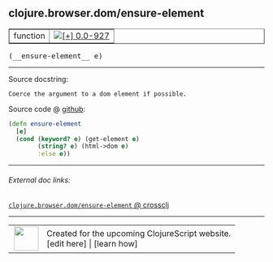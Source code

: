 ## clojure.browser.dom/ensure-element



 <table border="1">
<tr>
<td>function</td>
<td><a href="https://github.com/cljsinfo/cljs-api-docs/tree/0.0-927"><img valign="middle" alt="[+] 0.0-927" title="Added in 0.0-927" src="https://img.shields.io/badge/+-0.0--927-lightgrey.svg"></a> </td>
</tr>
</table>


 <samp>
(__ensure-element__ e)<br>
</samp>

---





Source docstring:

```
Coerce the argument to a dom element if possible.
```


Source code @ [github](https://github.com/clojure/clojurescript/blob/r971/src/cljs/clojure/browser/dom.cljs#L105-L110):

```clj
(defn ensure-element
  [e]
  (cond (keyword? e) (get-element e)
        (string? e) (html->dom e)
        :else e))
```

<!--
Repo - tag - source tree - lines:

 <pre>
clojurescript @ r971
└── src
    └── cljs
        └── clojure
            └── browser
                └── <ins>[dom.cljs:105-110](https://github.com/clojure/clojurescript/blob/r971/src/cljs/clojure/browser/dom.cljs#L105-L110)</ins>
</pre>

-->

---



###### External doc links:

[`clojure.browser.dom/ensure-element` @ crossclj](http://crossclj.info/fun/clojure.browser.dom.cljs/ensure-element.html)<br>

---

 <table>
<tr><td>
<img valign="middle" align="right" width="48px" src="http://i.imgur.com/Hi20huC.png">
</td><td>
Created for the upcoming ClojureScript website.<br>
[edit here] | [learn how]
</td></tr></table>

[edit here]:https://github.com/cljsinfo/cljs-api-docs/blob/master/cljsdoc/clojure.browser.dom_ensure-element.cljsdoc
[learn how]:https://github.com/cljsinfo/cljs-api-docs/wiki/cljsdoc-files

<!--

This information was too distracting to show to readers, but I'll leave it
commented here since it is helpful to:

- pretty-print the data used to generate this document
- and show how to retrieve that data



The API data for this symbol:

```clj
{:ns "clojure.browser.dom",
 :name "ensure-element",
 :signature ["[e]"],
 :history [["+" "0.0-927"]],
 :type "function",
 :full-name-encode "clojure.browser.dom_ensure-element",
 :source {:code "(defn ensure-element\n  [e]\n  (cond (keyword? e) (get-element e)\n        (string? e) (html->dom e)\n        :else e))",
          :title "Source code",
          :repo "clojurescript",
          :tag "r971",
          :filename "src/cljs/clojure/browser/dom.cljs",
          :lines [105 110]},
 :full-name "clojure.browser.dom/ensure-element",
 :docstring "Coerce the argument to a dom element if possible."}

```

Retrieve the API data for this symbol:

```clj
;; from Clojure REPL
(require '[clojure.edn :as edn])
(-> (slurp "https://raw.githubusercontent.com/cljsinfo/cljs-api-docs/catalog/cljs-api.edn")
    (edn/read-string)
    (get-in [:symbols "clojure.browser.dom/ensure-element"]))
```

-->
